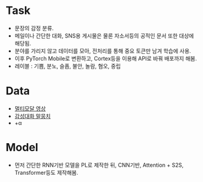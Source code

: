 # Task
- 문장의 감정 분류.
- 메일이나 간단한 대화, SNS용 게시물은 물론 자소서등의 공적인 문서 또한 대상에 해당됨.
- 분야를 가리지 않고 데이터를 모아, 전처리를 통해 중요 토큰만 남겨 학습에 사용.
- 이후 PyTorch Mobile로 변환하고, Cortex등을 이용해 API로 바꿔 배포까지 해봄.
- 레이블 : 기쁨, 분노, 슬픔, 불안, 놀람, 혐오, 중립

# Data
- [멀티모달 영상](https://aihub.or.kr/aidata/137)
- [감성대화 말뭉치](https://aihub.or.kr/aidata/7978)
- +α

# Model
- 먼저 간단한 RNN기반 모델을 PL로 제작한 뒤, CNN기반, Attention + S2S, Transformer등도 제작해봄. 
